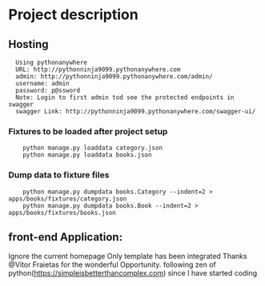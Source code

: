 # Project description

## Hosting
      Using pythonanywhere
      URL: http://pythonninja9099.pythonanywhere.com
      admin: http://pythonninja9099.pythonanywhere.com/admin/
      username: admin
      password: p@ssword
      Note: Login to first admin tod see the protected endpoints in swagger
      swagger Link: http://pythonninja9099.pythonanywhere.com/swagger-ui/

### Fixtures to be loaded after project setup
        python manage.py loaddata category.json
        python manage.py loaddata books.json

### Dump data to fixture files
        python manage.py dumpdata books.Category --indent=2 > apps/books/fixtures/category.json
        python manage.py dumpdata books.Book --indent=2 > apps/books/fixtures/books.json
       
## front-end Application:
   Ignore the current homepage
   Only template has been integrated
   Thanks @Vitor Fraietas for the wonderful Opportunity.
   following zen of python(https://simpleisbetterthancomplex.com) since I have started coding 